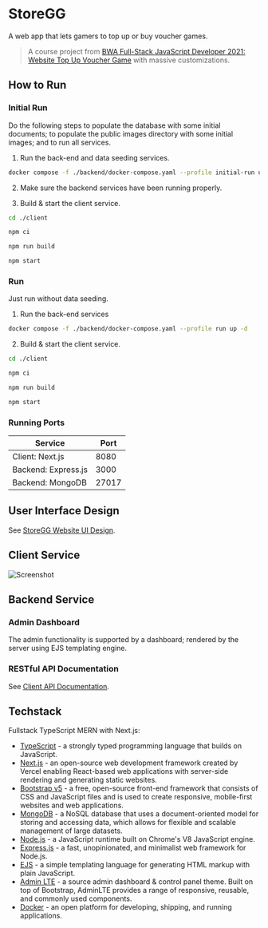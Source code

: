 # StoreGG

A web app that lets gamers to top up or buy voucher games.

> A course project from [BWA Full-Stack JavaScript Developer 2021: Website Top Up Voucher Game](https://buildwithangga.com/kelas/full-stack-javascript-developer-2021-website-top-up-voucher-game) with massive customizations.

## How to Run

### Initial Run

Do the following steps to populate the database with some initial documents; to populate the public images directory with some initial images; and to run all services.

1. Run the back-end and data seeding services.

```bash
docker compose -f ./backend/docker-compose.yaml --profile initial-run up -d --build
```

2. Make sure the backend services have been running properly.

3. Build & start the client service.

```bash
cd ./client
```

```bash
npm ci
```

```bash
npm run build
```

```bash
npm start
```

### Run

Just run without data seeding.

1. Run the back-end services

```bash
docker compose -f ./backend/docker-compose.yaml --profile run up -d
```

2. Build & start the client service.

```bash
cd ./client
```

```bash
npm ci
```

```bash
npm run build
```

```bash
npm start
```

### Running Ports

| Service             | Port  |
| ------------------- | ----- |
| Client: Next.js     | 8080  |
| Backend: Express.js | 3000  |
| Backend: MongoDB    | 27017 |

## User Interface Design

See [StoreGG Website UI Design](https://www.figma.com/file/b9bu3113aU4HDICwubZugs/StoreGG?node-id=0%3A1&t=xY3TZ8IVBgi4lGdV-1).

## Client Service

<img src="https://res.cloudinary.com/mramirid/image/upload/v1672134745/Client_Service_resized_hvqes6.jpg" alt="Screenshot" />

## Backend Service

### Admin Dashboard

The admin functionality is supported by a dashboard; rendered by the server using EJS templating engine.

### RESTful API Documentation

See [Client API Documentation](https://documenter.getpostman.com/view/9718150/2s8YzUwLxF).

## Techstack

Fullstack TypeScript MERN with Next.js:

- [TypeScript](https://www.typescriptlang.org/) - a strongly typed programming language that builds on JavaScript.
- [Next.js](https://nextjs.org/) - an open-source web development framework created by Vercel enabling React-based web applications with server-side rendering and generating static websites.
- [Bootstrap v5](https://getbootstrap.com/) - a free, open-source front-end framework that consists of CSS and JavaScript files and is used to create responsive, mobile-first websites and web applications.
- [MongoDB](https://www.mongodb.com/docs/) - a NoSQL database that uses a document-oriented model for storing and accessing data, which allows for flexible and scalable management of large datasets.
- [Node.js](https://nodejs.org/) - a JavaScript runtime built on Chrome's V8 JavaScript engine.
- [Express.js](https://expressjs.com/) - a fast, unopinionated, and minimalist web framework for Node.js.
- [EJS](https://ejs.co/) - a simple templating language for generating HTML markup with plain JavaScript.
- [Admin LTE](https://adminlte.io/) - a source admin dashboard & control panel theme. Built on top of Bootstrap, AdminLTE provides a range of responsive, reusable, and commonly used components.
- [Docker](https://www.docker.com/) - an open platform for developing, shipping, and running applications.
